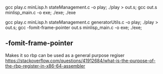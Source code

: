 gcc play.c minLisp.h stateManagement.c -o play; ./play > out.s; gcc out.s minlisp_main.c -o exe; ./exe; ./exe


gcc play.c minLisp.h stateManagement.c generatorUtils.c -o play; ./play > out.s;
gcc -fomit-frame-pointer out.s minlisp_main.c -o exe; ./exe;

## -fomit-frame-pointer
Makes it so rbp can be used as a general purpose regiser
https://stackoverflow.com/questions/41912684/what-is-the-purpose-of-the-rbp-register-in-x86-64-assembler